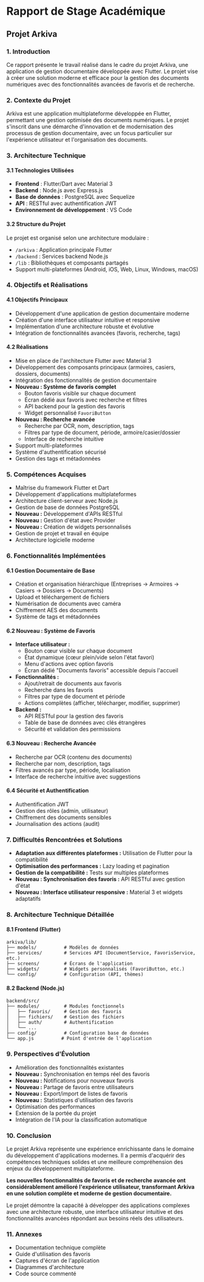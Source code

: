 # Rapport de Stage Académique
## Projet Arkiva

### 1. Introduction
Ce rapport présente le travail réalisé dans le cadre du projet Arkiva, une application de gestion documentaire développée avec Flutter. Le projet vise à créer une solution moderne et efficace pour la gestion des documents numériques avec des fonctionnalités avancées de favoris et de recherche.

### 2. Contexte du Projet
Arkiva est une application multiplateforme développée en Flutter, permettant une gestion optimisée des documents numériques. Le projet s'inscrit dans une démarche d'innovation et de modernisation des processus de gestion documentaire, avec un focus particulier sur l'expérience utilisateur et l'organisation des documents.

### 3. Architecture Technique
#### 3.1 Technologies Utilisées
- **Frontend** : Flutter/Dart avec Material 3
- **Backend** : Node.js avec Express.js
- **Base de données** : PostgreSQL avec Sequelize
- **API** : RESTful avec authentification JWT
- **Environnement de développement** : VS Code

#### 3.2 Structure du Projet
Le projet est organisé selon une architecture modulaire :
- `/arkiva` : Application principale Flutter
- `/backend` : Services backend Node.js
- `/lib` : Bibliothèques et composants partagés
- Support multi-plateformes (Android, iOS, Web, Linux, Windows, macOS)

### 4. Objectifs et Réalisations
#### 4.1 Objectifs Principaux
- Développement d'une application de gestion documentaire moderne
- Création d'une interface utilisateur intuitive et responsive
- Implémentation d'une architecture robuste et évolutive
- Intégration de fonctionnalités avancées (favoris, recherche, tags)

#### 4.2 Réalisations
- Mise en place de l'architecture Flutter avec Material 3
- Développement des composants principaux (armoires, casiers, dossiers, documents)
- Intégration des fonctionnalités de gestion documentaire
- **Nouveau : Système de favoris complet**
  - Bouton favoris visible sur chaque document
  - Écran dédié aux favoris avec recherche et filtres
  - API backend pour la gestion des favoris
  - Widget personnalisé `FavoriButton`
- **Nouveau : Recherche avancée**
  - Recherche par OCR, nom, description, tags
  - Filtres par type de document, période, armoire/casier/dossier
  - Interface de recherche intuitive
- Support multi-plateformes
- Système d'authentification sécurisé
- Gestion des tags et métadonnées

### 5. Compétences Acquises
- Maîtrise du framework Flutter et Dart
- Développement d'applications multiplateformes
- Architecture client-serveur avec Node.js
- Gestion de base de données PostgreSQL
- **Nouveau :** Développement d'APIs RESTful
- **Nouveau :** Gestion d'état avec Provider
- **Nouveau :** Création de widgets personnalisés
- Gestion de projet et travail en équipe
- Architecture logicielle moderne

### 6. Fonctionnalités Implémentées

#### 6.1 Gestion Documentaire de Base
- Création et organisation hiérarchique (Entreprises → Armoires → Casiers → Dossiers → Documents)
- Upload et téléchargement de fichiers
- Numérisation de documents avec caméra
- Chiffrement AES des documents
- Système de tags et métadonnées

#### 6.2 **Nouveau : Système de Favoris**
- **Interface utilisateur :**
  - Bouton cœur visible sur chaque document
  - État dynamique (cœur plein/vide selon l'état favori)
  - Menu d'actions avec option favoris
  - Écran dédié "Documents favoris" accessible depuis l'accueil
- **Fonctionnalités :**
  - Ajout/retrait de documents aux favoris
  - Recherche dans les favoris
  - Filtres par type de document et période
  - Actions complètes (afficher, télécharger, modifier, supprimer)
- **Backend :**
  - API RESTful pour la gestion des favoris
  - Table de base de données avec clés étrangères
  - Sécurité et validation des permissions

#### 6.3 **Nouveau : Recherche Avancée**
- Recherche par OCR (contenu des documents)
- Recherche par nom, description, tags
- Filtres avancés par type, période, localisation
- Interface de recherche intuitive avec suggestions

#### 6.4 Sécurité et Authentification
- Authentification JWT
- Gestion des rôles (admin, utilisateur)
- Chiffrement des documents sensibles
- Journalisation des actions (audit)

### 7. Difficultés Rencontrées et Solutions
- **Adaptation aux différentes plateformes :** Utilisation de Flutter pour la compatibilité
- **Optimisation des performances :** Lazy loading et pagination
- **Gestion de la compatibilité :** Tests sur multiples plateformes
- **Nouveau : Synchronisation des favoris :** API RESTful avec gestion d'état
- **Nouveau : Interface utilisateur responsive :** Material 3 et widgets adaptatifs

### 8. Architecture Technique Détaillée

#### 8.1 Frontend (Flutter)
```
arkiva/lib/
├── models/          # Modèles de données
├── services/        # Services API (DocumentService, FavorisService, etc.)
├── screens/         # Écrans de l'application
├── widgets/         # Widgets personnalisés (FavoriButton, etc.)
└── config/          # Configuration (API, thèmes)
```

#### 8.2 Backend (Node.js)
```
backend/src/
├── modules/         # Modules fonctionnels
│   ├── favoris/     # Gestion des favoris
│   ├── fichiers/    # Gestion des fichiers
│   ├── auth/        # Authentification
│   └── ...
├── config/          # Configuration base de données
└── app.js          # Point d'entrée de l'application
```

### 9. Perspectives d'Évolution
- Amélioration des fonctionnalités existantes
- **Nouveau :** Synchronisation en temps réel des favoris
- **Nouveau :** Notifications pour nouveaux favoris
- **Nouveau :** Partage de favoris entre utilisateurs
- **Nouveau :** Export/import de listes de favoris
- **Nouveau :** Statistiques d'utilisation des favoris
- Optimisation des performances
- Extension de la portée du projet
- Intégration de l'IA pour la classification automatique

### 10. Conclusion
Le projet Arkiva représente une expérience enrichissante dans le domaine du développement d'applications modernes. Il a permis d'acquérir des compétences techniques solides et une meilleure compréhension des enjeux du développement multiplateforme.

**Les nouvelles fonctionnalités de favoris et de recherche avancée ont considérablement amélioré l'expérience utilisateur, transformant Arkiva en une solution complète et moderne de gestion documentaire.**

Le projet démontre la capacité à développer des applications complexes avec une architecture robuste, une interface utilisateur intuitive et des fonctionnalités avancées répondant aux besoins réels des utilisateurs.

### 11. Annexes
- Documentation technique complète
- Guide d'utilisation des favoris
- Captures d'écran de l'application
- Diagrammes d'architecture 
- Code source commenté 
